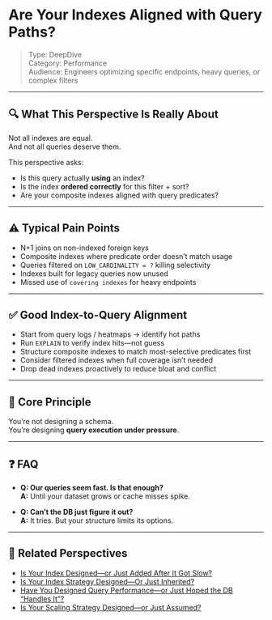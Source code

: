 # Are Your Indexes Aligned with Query Paths?

> Type: DeepDive  
> Category: Performance  
> Audience: Engineers optimizing specific endpoints, heavy queries, or complex filters

---

## 🔍 What This Perspective Is Really About

Not all indexes are equal.  
And not all queries deserve them.

This perspective asks:

- Is this query actually **using** an index?
- Is the index **ordered correctly** for this filter + sort?
- Are your composite indexes aligned with query predicates?

---

## ⚠️ Typical Pain Points

- N+1 joins on non-indexed foreign keys  
- Composite indexes where predicate order doesn’t match usage  
- Queries filtered on `LOW_CARDINALITY = ?` killing selectivity  
- Indexes built for legacy queries now unused  
- Missed use of `covering indexes` for heavy endpoints

---

## ✅ Good Index-to-Query Alignment

- Start from query logs / heatmaps → identify hot paths  
- Run `EXPLAIN` to verify index hits—not guess  
- Structure composite indexes to match most-selective predicates first  
- Consider filtered indexes when full coverage isn’t needed  
- Drop dead indexes proactively to reduce bloat and conflict

---

## 🧠 Core Principle

You’re not designing a schema.  
You’re designing **query execution under pressure**.

---

## ❓ FAQ

- **Q: Our queries seem fast. Is that enough?**  
  **A:** Until your dataset grows or cache misses spike.

- **Q: Can’t the DB just figure it out?**  
  **A:** It tries. But your structure limits its options.

---

## 🔗 Related Perspectives

- [Is Your Index Designed—or Just Added After It Got Slow?](../data/index-design.md)
- [Is Your Index Strategy Designed—Or Just Inherited?](../data/indexing-strategy.md)
- [Have You Designed Query Performance—or Just Hoped the DB “Handles It”?](db-index-optimization.md)
- [Is Your Scaling Strategy Designed—or Just Assumed?](scaling-strategy.md)

